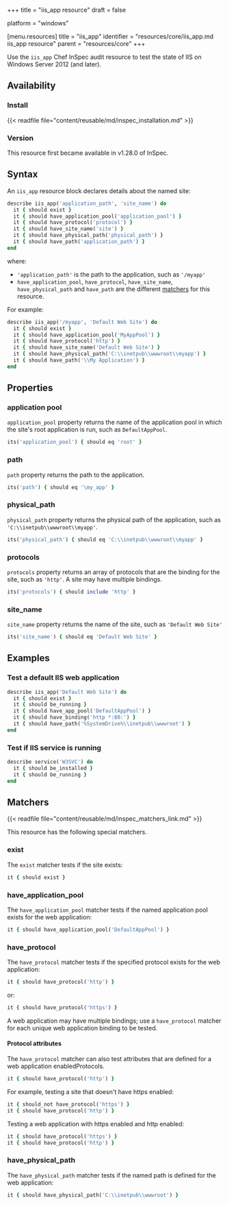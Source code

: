 +++
title = "iis_app resource"
draft = false

platform = "windows"

[menu.resources]
    title = "iis_app"
    identifier = "resources/core/iis_app.md iis_app resource"
    parent = "resources/core"
+++

Use the `iis_app` Chef InSpec audit resource to test the state of IIS on Windows Server 2012 (and later).

## Availability

### Install

{{< readfile file="content/reusable/md/inspec_installation.md" >}}

### Version

This resource first became available in v1.28.0 of InSpec.

## Syntax

An `iis_app` resource block declares details about the named site:

```ruby
describe iis_app('application_path', 'site_name') do
  it { should exist }
  it { should have_application_pool('application_pool') }
  it { should have_protocol('protocol') }
  it { should have_site_name('site') }
  it { should have_physical_path('physical_path') }
  it { should have_path('application_path') }
end
```

where:

- `'application_path'` is the path to the application, such as `'/myapp'`
- `have_application_pool`, `have_protocol`, `have_site_name`, `have_physical_path` and `have_path` are the different [matchers](#matchers) for this resource.

For example:

```ruby
describe iis_app('/myapp', 'Default Web Site') do
  it { should exist }
  it { should have_application_pool('MyAppPool') }
  it { should have_protocol('http') }
  it { should have_site_name('Default Web Site') }
  it { should have_physical_path('C:\\inetpub\\wwwroot\\myapp') }
  it { should have_path('\\My Application') }
end
```

## Properties

### application pool

`application_pool` property returns the name of the application pool in which the site's root application is run, such as `DefaultAppPool`.

```ruby
its('application_pool') { should eq 'root' }
```

### path

`path` property returns the path to the application.

```ruby
its('path') { should eq '\my_app' }
```

### physical_path

`physical_path` property returns the physical path of the application, such as `'C:\\inetpub\\wwwroot\\myapp'`.

```ruby
its('physical_path') { should eq 'C:\\inetpub\\wwwroot\\myapp' }
```

### protocols

`protocols` property returns an array of protocols that are the binding for the site, such as `'http'`. A site may have multiple bindings.

```ruby
its('protocols') { should include 'http' }
```

### site_name

`site_name` property returns the name of the site, such as `'Default Web Site'`

```ruby
its('site_name') { should eq 'Default Web Site' }
```

## Examples

### Test a default IIS web application

```ruby
describe iis_app('Default Web Site') do
  it { should exist }
  it { should be_running }
  it { should have_app_pool('DefaultAppPool') }
  it { should have_binding('http *:80:') }
  it { should have_path('%SystemDrive%\\inetpub\\wwwroot') }
end
```

### Test if IIS service is running

```ruby
describe service('W3SVC') do
  it { should be_installed }
  it { should be_running }
end
```

## Matchers

{{< readfile file="content/reusable/md/inspec_matchers_link.md" >}}

This resource has the following special matchers.

### exist

The `exist` matcher tests if the site exists:

```ruby
it { should exist }
```

### have_application_pool

The `have_application_pool` matcher tests if the named application pool exists for the web application:

```ruby
it { should have_application_pool('DefaultAppPool') }
```

### have_protocol

The `have_protocol` matcher tests if the specified protocol exists for the web application:

```ruby
it { should have_protocol('http') }
```

or:

```ruby
it { should have_protocol('https') }
```

A web application may have multiple bindings; use a `have_protocol` matcher for each unique web application binding to be tested.

#### Protocol attributes

The `have_protocol` matcher can also test attributes that are defined for a web application enabledProtocols.

```ruby
it { should have_protocol('http') }
```

For example, testing a site that doesn't have https enabled:

```ruby
it { should_not have_protocol('https') }
it { should have_protocol('http') }
```

Testing a web application with https enabled and http enabled:

```ruby
it { should have_protocol('https') }
it { should have_protocol('http') }
```

### have_physical_path

The `have_physical_path` matcher tests if the named path is defined for the web application:

```ruby
it { should have_physical_path('C:\\inetpub\\wwwroot') }
```
